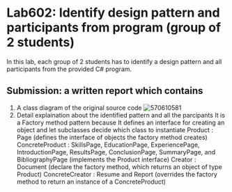 ﻿# Lab602: Identify design pattern and participants from program (group of 2 students)

In this lab, each group of 2 students has to identify a design pattern and all participants 
from the provided C# program. 

## Submission: a written report which contains

1. A class diagram of the original source code
  ![570610581](http://www.mx7.com/i/507/ZEgQdH.jpg)
2. Detail explaination about the identified pattern and all the parcipants
   It is a Factory method pattern because It defines an interface for creating an object and let subclasses decide which class to instantiate
   Product : Page (defines the interface of objects the factory method creates)
   ConcreteProduct : SkillsPage, EducationPage, ExperiencePage, IntroductionPage, ResultsPage, ConclusionPage, SummaryPage, and BibliographyPage (implements the Product interface) 
   Creator : Document (declare the factory method, which returns an object of type Product)
   ConcreteCreator : Resume and Report (overrides the factory method to return an instance of a ConcreteProduct)
